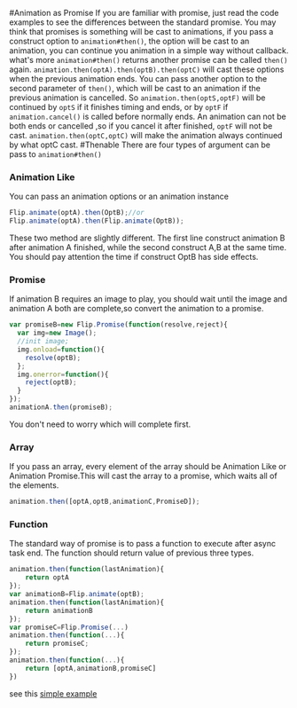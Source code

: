 #Animation as Promise
If you are familiar with promise, just read the code examples to see the differences between the standard promise.
You may think that promises is something will be cast to animations, if you pass a construct option to `animation#then()`, 
the option will be cast to an animation, you can continue you animation in a simple way without callback.
what's more `animation#then()` returns another promise can be called `then()` again.
`animation.then(optA).then(optB).then(optC)` will cast these options when the previous animation ends.
You can pass another option to the second parameter of `then()`, which will be cast to an animation if the previous animation is cancelled.
So `animation.then(optS,optF)` will be continued by `optS` if it finishes timing and ends, or by `optF` if `animation.cancel()` is called before normally ends.
An animation can not be both ends or cancelled ,so if you cancel it after finished, `optF` will not be cast.
`animation.then(optC,optC)` will make the animation always continued by what optC cast.
#Thenable
There are four types of argument can be pass to `animation#then()`
### Animation Like
You can pass an animation options or an animation instance
```` js
Flip.animate(optA).then(OptB);//or
Flip.animate(optA).then(Flip.animate(OptB));
````
These two method are slightly different. The first line construct animation B after animation A finished, while the second construct A,B at the same time.
You should pay attention the time if construct OptB has side effects.
### Promise
If animation B requires an image to play, you should wait until the image and animation A both are complete,so convert the animation to a promise.
```` js
var promiseB=new Flip.Promise(function(resolve,reject){
  var img=new Image();
  //init image;
  img.onload=function(){
    resolve(optB);
  };
  img.onerror=function(){
    reject(optB);
  }
});
animationA.then(promiseB);
````
You don't need to worry which will complete first.
### Array
If you pass an array, every element of the array should be Animation Like or Animation Promise.This will cast the array to a promise,
which waits all of the elements.
````js
animation.then([optA,optB,animationC,PromiseD]);
````
### Function
The standard way of promise is to pass a function to execute after async task end. The function should return value of previous three types.
````js
animation.then(function(lastAnimation){
    return optA
});
var animationB=Flip.animate(optB);
animation.then(function(lastAnimation){
    return animationB
});
var promiseC=Flip.Promise(...)
animation.then(function(...){
    return promiseC;
});
animation.then(function(...){
    return [optA,animationB,promiseC]
})
````

see this [simple example](../demo/basic.html)
